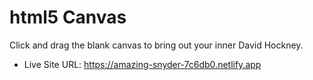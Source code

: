# html5 Canvas

Click and drag the blank canvas to bring out your inner David Hockney.

- Live Site URL: https://amazing-snyder-7c6db0.netlify.app
